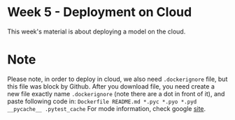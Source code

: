 # Week 5 - Deployment on Cloud

This week's material is about deploying a model on the cloud.


# Note

Please note, in order to deploy in cloud, we also need `.dockerignore` file, but this file was block by Github. After you download file, you need create a new file exactly name `.dockerignore` (note there are a dot in front of it), and paste following code in:
`
Dockerfile
README.md
*.pyc
*.pyo
*.pyd
__pycache__
.pytest_cache
`
For mode information, check google [site](https://cloud.google.com/run/docs/quickstarts/build-and-deploy/python?hl).